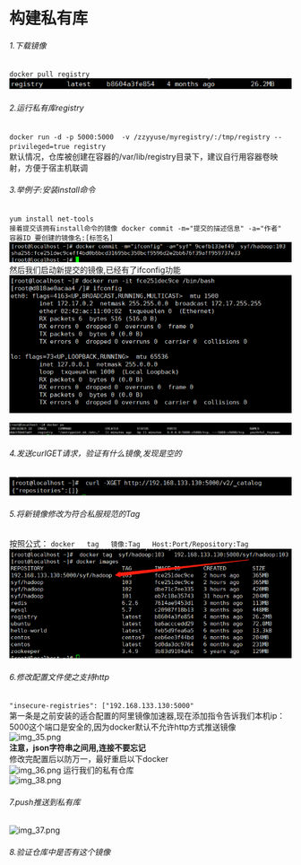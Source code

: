 # 构建私有库  
###### 1.下载镜像
``docker pull registry ``  
![img_31.png](img_31.png)
###### 2.运行私有库registry
``docker run -d -p 5000:5000  -v /zzyyuse/myregistry/:/tmp/registry --privileged=true registry``  
默认情况，仓库被创建在容器的/var/lib/registry目录下，建议自行用容器卷映射，方便于宿主机联调  

######  3.举例子:安装install命令
``yum install net-tools ``  
``
接着提交该拥有install命令的镜像
docker commit -m="提交的描述信息" -a="作者" 容器ID 要创建的镜像名:[标签名]
``
![img_27.png](img_27.png)  
然后我们启动新提交的镜像,已经有了ifconfig功能     
![img_29.png](img_29.png)


![img_30.png](img_30.png)

###### 4.发送curlGET请求，验证有什么镜像,发现是空的
![img_32.png](img_32.png)

###### 5.将新镜像修改为符合私服规范的Tag  
按照公式： ``docker   tag   镜像:Tag   Host:Port/Repository:Tag``
![img_33.png](img_33.png)
###### 6.修改配置文件使之支持http  
```"insecure-registries": ["192.168.133.130:5000"```  
第一条是之前安装的适合配置的阿里镜像加速器,现在添加指令告诉我们本机ip：5000这个端口是安全的,因为docker默认不允许http方式推送镜像    
![img_35.png](img_35.png)  
**注意，json字符串之间用,连接不要忘记**  
修改完配置后以防万一，最好重启以下docker   
![img_36.png](img_36.png)
运行我们的私有仓库  
![img_38.png](img_38.png)  
###### 7.push推送到私有库 
![img_37.png](img_37.png)
###### 8.验证仓库中是否有这个镜像  
